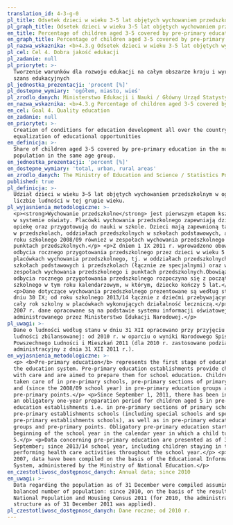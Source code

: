 ```yaml
---
translation_id: 4-3-g-0
pl_title: Odsetek dzieci w wieku 3-5 lat objętych wychowaniem przedszkolnym
pl_graph_title: Odsetek dzieci w wieku 3-5 lat objętych wychowaniem przedszkolnym
en_title: Percentage of children aged 3-5 covered by pre-primary education
en_graph_title: Percentage of children aged 3-5 covered by pre-primary education
pl_nazwa_wskaznika: <b>4.3.g Odsetek dzieci w wieku 3-5 lat objętych wychowaniem przedszkolnym</b>
pl_cel: Cel 4. Dobra jakość edukacji
pl_zadanie: null
pl_priorytet: >-
  Tworzenie warunków dla rozwoju edukacji na całym obszarze kraju i wyrównywanie
  szans edukacyjnych
pl_jednostka_prezentacji: 'procent [%]'
pl_dostepne_wymiary: 'ogółem, miasto, wieś'
pl_zrodlo_danych: Ministerstwo Edukacji i Nauki / Główny Urząd Statystyczny
en_nazwa_wskaznika: <b>4.3.g Percentage of children aged 3-5 covered by pre-primary education</b>
en_cel: Goal 4. Quality education
en_zadanie: null
en_priorytet: >-
  Creation of conditions for education development all over the country and
  equalization of educational opportunities
en_definicja: >-
  Share of children aged 3-5 covered by pre-primary education in the number of
  population in the same age group.
en_jednostka_prezentacji: 'percent [%]'
en_dostepne_wymiary: 'total, urban, rural areas'
en_zrodlo_danych: The Ministry of Education and Science / Statistics Poland
published: true
pl_definicja: >-
  Udział dzieci w wieku 3–5 lat objętych wychowaniem przedszkolnym w ogólnej
  liczbie ludności w tej grupie wieku.
pl_wyjasnienia_metodologiczne: >-
  <p><strong>Wychowanie przedszkolne</strong> jest pierwszym etapem kształcenia
  w systemie oświaty. Placówki wychowania przedszkolnego zapewniają dzieciom
  opiekę oraz przygotowują do nauki w szkole. Dzieci mają zapewnioną taką opiekę
  w przedszkolach, oddziałach przedszkolnych w szkołach podstawowych, a także od
  roku szkolnego 2008/09 również w zespołach wychowania przedszkolnego i
  punktach przedszkolnych.</p> <p>Z dniem 1 IX 2011 r. wprowadzono obowiązek
  odbycia rocznego przygotowania przedszkolnego przez dzieci w wieku 5 lat w
  placówkach wychowania przedszkolnego, tj. w oddziałach przedszkolnych w
  szkołach podstawowych i przedszkolach (łącznie ze specjalnymi) oraz w
  zespołach wychowania przedszkolnego i punktach przedszkolnych.Obowiązek
  odbycia rocznego przygotowania przedszkolnego rozpoczyna się z początkiem roku
  szkolnego w tym roku kalendarzowym, w którym, dziecko kończy 5 lat.</p>
  <p>Dane dotyczące wychowania przedszkolnego prezentowane są według stanu w
  dniu 30 IX; od roku szkolnego 2013/14 łącznie z dziećmi przebywającymi przez
  cały rok szkolny w placówkach wykonujących działalność leczniczą.</p> <p>Od
  2007 r. dane opracowane są na podstawie systemu informacji oświatowej (SIO)
  administrowanego przez Ministerstwo Edukacji Narodowej.</p>
pl_uwagi: >-
  Dane o ludności według stanu w dniu 31 XII opracowano przy przyjęciu liczby
  ludności zbilansowanej: od 2010 r. w oparciu o wyniki Narodowego Spisu
  Powszechnego Ludności i Mieszkań 2011 (dla 2010 r. zastosowano podział
  administracyjny z dnia 31 XII 2011 r.).
en_wyjasnienia_metodologiczne: >-
  <p> <b>Pre-primary education</b> represents the first stage of education in
  the education system. Pre-primary education establishments provide children
  with care and are aimed to prepare them for school education. Children to be
  taken care of in pre-primary schools, pre-primary sections of primary schools
  and (since the 2008/09 school year) in pre-primary education groups and
  pre-primary points.</p> <p>Since September 1, 2011, there has been introduced
  an obligatory one-year preparation period for children aged 5 in pre-primary
  education establishments i.e. in pre-primary sections of primary schools and
  pre-primary establishments schools (including special schools and special
  pre-primary establishments schools), as well as in pre-primary education
  groups and pre-primary points. Obligatory pre-primary education starts at the
  beginning of the school year in the calendar year in which a child turns
  5.</p> <p>Data concerning pre-primary education are presented as of 30
  September; since 2013/14 school year, including children staying in the units
  performing health care activities throughout the school year.</p> <p>Since
  2007, data have been compiled on the basis of the Educational Information
  System, administered by the Ministry of National Education.</p>
en_czestotliwosc_dostępnosc_danych: Annual data; since 2010
en_uwagi: >-
  Data regarding the population as of 31 December were compiled assuming the
  balanced number of population: since 2010, on the basis of the results of the
  National Population and Housing Census 2011 (for 2010, the administrative
  structure as of 31 December 2011 was applied).
pl_czestotliwosc_dostępnosc_danych: Dane roczne; od 2010 r.
---
```

